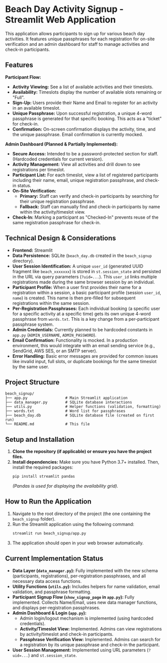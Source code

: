 # Beach Day Activity Signup - Streamlit Web Application

This application allows participants to sign up for various beach day activities. It features unique passphrases for each registration for on-site verification and an admin dashboard for staff to manage activities and check-in participants.

## Features

**Participant Flow:**
- **Activity Viewing:** See a list of available activities and their timeslots.
- **Availability:** Timeslots display the number of available slots remaining or "Full".
- **Sign-Up:** Users provide their Name and Email to register for an activity in an available timeslot.
- **Unique Passphrase:** Upon successful registration, a unique 4-word passphrase is generated for that specific booking. This acts as a "ticket" for check-in.
- **Confirmation:** On-screen confirmation displays the activity, time, and the unique passphrase. Email confirmation is currently mocked.

**Admin Dashboard (Planned & Partially Implemented):**
- **Secure Access:** Intended to be a password-protected section for staff. (Hardcoded credentials for current version).
- **Activity Management:** View all activities and drill down to see registrations per timeslot.
- **Participant List:** For each timeslot, view a list of registered participants including their name, email, unique registration passphrase, and check-in status.
- **On-Site Verification:**
    - **Primary:** Staff can verify and check-in participants by searching for their unique registration passphrase.
    - **Fallback:** Staff can manually find and check-in participants by name within the activity/timeslot view.
- **Check-In:** Marking a participant as "Checked-In" prevents reuse of the same registration passphrase for check-in.

## Technical Design & Considerations

- **Frontend:** Streamlit
- **Data Persistence:** SQLite (`beach_day.db` created in the `beach_signup` directory).
- **User Session Identification:** A unique `user_id` (generated UUID fragment like `beach_xxxxxxx`) is stored in `st.session_state` and persisted in the URL via query parameters (`?uid=...`). This `user_id` links multiple registrations made during the same browser session by an individual.
- **Participant Profile:** When a user first provides their name for a registration within a session, a basic participant profile (session `user_id`, `name`) is created. This name is then pre-filled for subsequent registrations within the same session.
- **Per-Registration Passphrases:** Each individual booking (a specific user for a specific activity at a specific time) gets its own unique 4-word passphrase from `words.txt`. This is a key change from a per-participant passphrase system.
- **Admin Credentials:** Currently planned to be hardcoded constants in `app.py` (`ADMIN_USERNAME`, `ADMIN_PASSWORD`).
- **Email Confirmation:** Functionality is mocked. In a production environment, this would integrate with an email sending service (e.g., SendGrid, AWS SES, or an SMTP server).
- **Error Handling:** Basic error messages are provided for common issues like invalid input, full slots, or duplicate bookings for the same timeslot by the same user.

## Project Structure

```
beach_signup/
├── app.py                 # Main Streamlit application
├── data_manager.py        # SQLite database interactions
├── utils.py               # Helper functions (validation, formatting)
├── words.txt              # Word list for passphrases
├── beach_day.db           # SQLite database file (created on first run)
└── README.md              # This file
```

## Setup and Installation

1.  **Clone the repository (if applicable) or ensure you have the project files.**
2.  **Install dependencies:**
    Make sure you have Python 3.7+ installed. Then, install the required packages:
    ```bash
    pip install streamlit pandas
    ```
    *(Pandas is used for displaying the availability grid).*

## How to Run the Application

1.  Navigate to the root directory of the project (the one containing the `beach_signup` folder).
2.  Run the Streamlit application using the following command:
    ```bash
    streamlit run beach_signup/app.py
    ```
3.  The application should open in your web browser automatically.

## Current Implementation Status

- **Data Layer (`data_manager.py`):** Fully implemented with the new schema (participants, registrations), per-registration passphrases, and all necessary data access functions.
- **Utility Functions (`utils.py`):** Includes helpers for name validation, email validation, and passphrase formatting.
- **Participant Signup Flow (`show_signup_page` in `app.py`):** Fully implemented. Collects Name/Email, uses new data manager functions, and displays per-registration passphrases.
- **Admin Dashboard & Login (`app.py`):**
    - Admin login/logout mechanism is implemented (using hardcoded credentials).
    - **Activity/Timeslot View:** Implemented. Admins can view registrations by activity/timeslot and check-in participants.
    - **Passphrase Verification View:** Implemented. Admins can search for a registration by its unique passphrase and check-in the participant.
- **User Session Management:** Implemented using URL parameters (`?uid=...`) and `st.session_state`.
